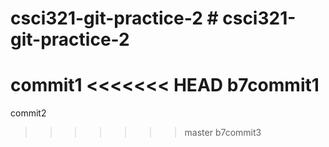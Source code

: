 # csci321-git-practice-2 # csci321-git-practice-2
commit1
<<<<<<< HEAD
b7commit1
=======
commit2
>>>>>>> master
b7commit3
